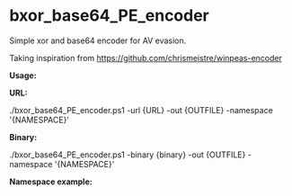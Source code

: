 # bxor_base64_PE_encoder

Simple xor and base64 encoder for AV evasion.

Taking inspiration from https://github.com/chrismeistre/winpeas-encoder

**Usage:**

**URL:**

./bxor_base64_PE_encoder.ps1 -url {URL} -out {OUTFILE} -namespace '{NAMESPACE}'

**Binary:**

./bxor_base64_PE_encoder.ps1 -binary {binary} -out {OUTFILE} -namespace '{NAMESPACE}'

**Namespace example:** 

[winPEAS.Program]::Main("")
